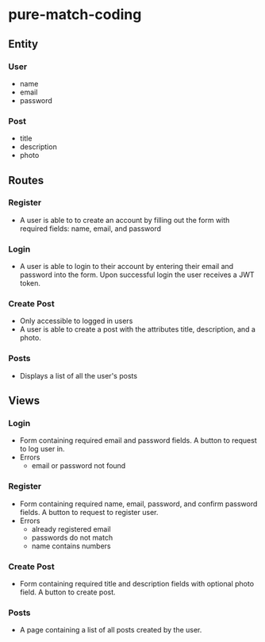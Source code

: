 # pure-match-coding

## Entity
### User
- name
- email
- password

### Post
- title
- description
- photo

## Routes
### Register
- A user is able to to create an account by filling out the form with required fields: name, email, and password

### Login
- A user is able to login to their account by entering their email and password into the form. Upon successful login the user receives a JWT token.

### Create Post
- Only accessible to logged in users
- A user is able to create a post with the attributes title, description, and a photo.

### Posts
- Displays a list of all the user's posts

## Views
### Login
- Form containing required email and password fields. A button to request to log user in.
- Errors
    - email or password not found

### Register
- Form containing required name, email, password, and confirm password fields. A button to request to register user.
- Errors
    - already registered email
    - passwords do not match
    - name contains numbers

### Create Post
- Form containing required title and description fields with optional photo field. A button to create post.

### Posts
- A page containing a list of all posts created by the user.